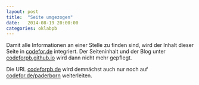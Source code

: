 ```yaml
---
layout: post
title:  "Seite umgezogen"
date:   2014-08-19 20:00:00
categories: oklabpb
---
```

Damit alle Informationen an einer Stelle zu finden sind, wird der Inhalt dieser Seite in <a href="http://codefor.de/paderborn/">codefor.de</a> integriert. Der Seiteninhalt und der Blog unter <a href="http://codeforpb.github.io/">codeforpb.github.io</a> wird dann nicht mehr gepflegt. 

Die URL <a href="http://codeforpb.de">codeforpb.de</a> wird demnächst auch nur noch auf <a href="http://codefor.de/paderborn/">codefor.de/paderborn</a> weiterleiten. 
